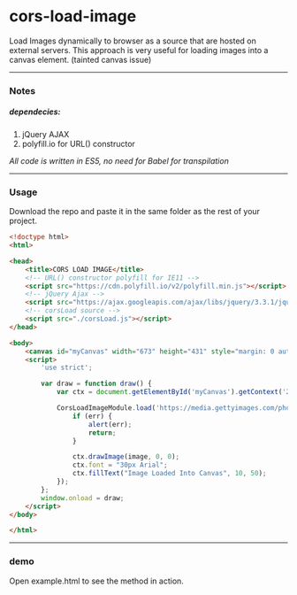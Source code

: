 # cors-load-image

Load Images dynamically to browser as a source that are hosted on external servers.
This approach is very useful for loading images into a canvas element. (tainted canvas issue)

---
### Notes
##### dependecies: 
1. jQuery AJAX 
2. polyfill.io for URL() constructor

_All code is written in ES5, no need for Babel for transpilation_

---
### Usage
Download the repo and paste it in the same folder as the rest of your project.
```html
<!doctype html>
<html>

<head>
    <title>CORS LOAD IMAGE</title>
    <!-- URL() constructor polyfill for IE11 -->
    <script src="https://cdn.polyfill.io/v2/polyfill.min.js"></script>
    <!-- jQuery Ajax -->
    <script src="https://ajax.googleapis.com/ajax/libs/jquery/3.3.1/jquery.min.js"></script>
    <!-- corsLoad source -->
    <script src="./corsLoad.js"></script>
</head>

<body>
    <canvas id="myCanvas" width="673" height="431" style="margin: 0 auto; display: block;"></canvas>
    <script>
        'use strict';

        var draw = function draw() {
            var ctx = document.getElementById('myCanvas').getContext('2d');

            CorsLoadImageModule.load('https://media.gettyimages.com/photos/young-boy-standing-on-a-rocky-outcrop-picture-id841868308', function (err, image) {
                if (err) {
                    alert(err);
                    return;
                }

                ctx.drawImage(image, 0, 0);
                ctx.font = "30px Arial";
                ctx.fillText("Image Loaded Into Canvas", 10, 50);
            });
        };
        window.onload = draw; 
    </script>
</body>

</html>
```
---
### demo
Open example.html to see the method in action.

   

              

